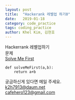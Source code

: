 ```yaml
---
layout: post
title:  "Hackerank 레벨업 하기0"
date:   2019-01-18
category: code_practice
tags: coding_practice
author: Khel Kim, 김현호
---
```


Hackerrank 레벨업하기  
문제  
[Solve Me First](https://www.hackerrank.com/challenges/solve-me-first/problem)

~~~
def solveMeFirst(a,b):
    return a+b
~~~

궁금하신게 있다면 메일 주세요.  
k2h7913@daum.net   
cafehero123@gmail.com

